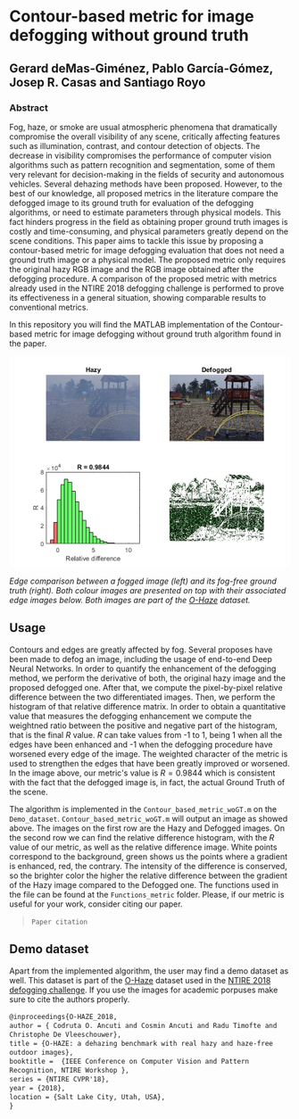 # Contour-based metric for image defogging without ground truth

## Gerard deMas-Giménez, Pablo García-Gómez, Josep R. Casas and Santiago Royo

### Abstract
Fog, haze, or smoke are usual atmospheric phenomena that dramatically compromise the overall visibility of any scene, critically affecting features such as illumination, contrast, and contour detection of objects. The decrease in visibility compromises the performance of computer vision algorithms such as pattern recognition and segmentation, some of them very relevant for decision-making in the fields of security and autonomous vehicles. Several dehazing methods have been proposed. However, to the best of our knowledge, all proposed metrics in the literature compare the defogged image to its ground truth for evaluation of the defogging algorithms,  or need to estimate parameters through physical models. This fact hinders progress in the field as obtaining proper ground truth images is costly and time-consuming, and physical parameters greatly depend on the scene conditions. This paper aims to tackle this issue by proposing a contour-based metric for image defogging evaluation that does not need a ground truth image or a physical model. The proposed metric only requires the original hazy RGB image and the RGB image obtained after the defogging procedure. A comparison of the proposed metric with metrics already used in the NTIRE 2018 defogging challenge is performed to prove its effectiveness in a general situation, showing comparable results to conventional metrics.

In this repository you will find the MATLAB implementation of the Contour-based metric for image defogging without ground truth algorithm found in the paper.

![Example](/Images/Example.png)

*Edge comparison between a fogged image (left) and its fog-free ground truth (right). Both colour images are presented on top with their associated edge images below. Both images are part of the [O-Haze](https://data.vision.ee.ethz.ch/cvl/ntire18//o-haze/) dataset.*

## Usage
Contours and edges are greatly affected by fog. Several proposes have been made to defog an image, including the usage of end-to-end Deep Neural Networks. In order to quantify the enhancement of the defogging method, we perform the derivative of both, the original hazy image and the proposed defogged one. After that, we compute the pixel-by-pixel relative difference between the two differentiated images. Then, we perform the histogram of that relative difference matrix. In order to obtain a quantitative value that measures the defogging enhancement we compute the weightned ratio between the positive and negative part of the histogram, that is the final $R$ value. $R$ can take values from -1 to 1, being 1 when all the edges have been enhanced and -1 when the defogging procedure have worsened every edge of the image. The weighted character of the metric is used to strengthen the edges that have been greatly improved or worsened. In the image above, our metric's value is $R=0.9844$ which is consistent with the fact that the defogged image is, in fact, the actual Ground Truth of the scene.

The algorithm is implemented in the `Contour_based_metric_woGT.m` on the `Demo_dataset`. `Contour_based_metric_woGT.m` will output an image as showed above. The images on the first row are the Hazy and Defogged images. On the second row we can find the relative difference histogram, with the $R$ value of our metric, as well as the relative difference image. White points correspond to the background, green shows us the points where a gradient is enhanced, red, the contrary. The intensity of the difference is conserved, so the brighter color the higher the relative difference between the gradient of the Hazy image compared to the Defogged one. The functions used in the file can be found at the `Functions_metric` folder. Please, if our metric is useful for your work, consider citing our paper.

>`Paper citation`

## Demo dataset
Apart from the implemented algorithm, the user may find a demo dataset as well. This dataset is part of the [O-Haze](https://data.vision.ee.ethz.ch/cvl/ntire18//o-haze/) dataset used in the [NTIRE 2018 defogging challenge](https://people.ee.ethz.ch/~timofter/publications/NTIRE2018_Dehazing_report_CVPRW-2018.pdf). If you use the images for academic porpuses make sure to cite the authors properly.
>
```
@inproceedings{O-HAZE_2018,
author = { Codruta O. Ancuti and Cosmin Ancuti and Radu Timofte and Christophe De Vleeschouwer},
title = {O-HAZE: a dehazing benchmark with real hazy and haze-free outdoor images},
booktitle =  {IEEE Conference on Computer Vision and Pattern Recognition, NTIRE Workshop },
series = {NTIRE CVPR'18},
year = {2018},
location = {Salt Lake City, Utah, USA},
}
```